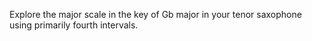 Explore the major scale in the key of Gb major in your tenor saxophone using primarily fourth intervals.